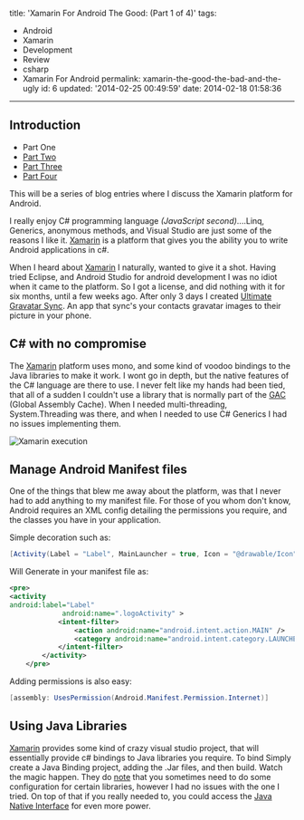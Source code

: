 title: 'Xamarin For Android The Good: (Part 1 of 4)'
tags:

  - Android
  - Xamarin
  - Development
  - Review
  - csharp
  - Xamarin For Android
permalink: xamarin-the-good-the-bad-and-the-ugly
id: 6
updated: '2014-02-25 00:49:59'
date: 2014-02-18 01:58:36
---

## Introduction

* Part One
* [Part Two](/xamarin-for-android-the-bad-part-2-of-4/)
* [Part Three](/xamarin-for-android-the-ugly-part-3-of-4/)
* [Part Four](/xamarin-the-conclusion-part-4-of-4/)

This will be a series of blog entries where I discuss the Xamarin platform for Android.

I really enjoy C# programming language *(JavaScript second)*....Linq, Generics, anonymous methods, and Visual Studio are just some of the reasons I like it. [Xamarin](http://xamarin.com/) is a platform that gives you the ability you to write Android applications in c#.

When I heard about [Xamarin](http://xamarin.com/) I naturally, wanted to give it a shot. Having tried Eclipse, and Android Studio for android development I was no idiot when it came to the platform. So I got a license, and did nothing with it for six months, until a few weeks ago. After only 3 days I created [Ultimate Gravatar Sync](https://play.google.com/store/apps/details?id=ultimategravatarsync.ultimategravatarsyncfree). An app that sync's your contacts gravatar images to their picture in your phone.

## C# with no compromise
The [Xamarin](http://xamarin.com/) platform uses mono, and some kind of voodoo bindings to the Java libraries to make it work. I wont go in depth, but the native features of the C# language are there to use. I never felt like my hands had been tied, that all of a sudden I couldn't use a library that is normally part of the [GAC](http://msdn.microsoft.com/en-us/library/yf1d93sz(v=vs.110).aspx) (Global Assembly Cache). When I needed multi-threading, System.Threading was there, and when I needed to use C# Generics I had no issues implementing them.

![Xamarin execution](/content/images/2014/Feb/architecture1.png)

## Manage Android Manifest files
One of the things that blew me away about the platform, was that I never had to add anything to my manifest file. For those of you whom don't know, Android requires an XML config detailing the permissions you require, and the classes you have in your application.

Simple decoration such as:



```csharp
[Activity(Label = "Label", MainLauncher = true, Icon = "@drawable/Icon")]
```

Will Generate in your manifest file as:
```xml
<pre>
<activity
android:label="Label"
             android:name=".logoActivity" >
            <intent-filter>
                <action android:name="android.intent.action.MAIN" />
                <category android:name="android.intent.category.LAUNCHER" />
            </intent-filter>
        </activity>
    </pre>
```
Adding permissions is also easy:

```csharp
[assembly: UsesPermission(Android.Manifest.Permission.Internet)]
```


## Using Java Libraries
[Xamarin](http://xamarin.com/) provides some kind of crazy visual studio project, that will essentially provide c# bindings to Java libraries you require. To bind Simply create a Java Binding project, adding the .Jar files, and then build. Watch the magic happen. They do [note](http://docs.xamarin.com/guides/android/advanced_topics/java_integration_overview/binding_a_java_library_(.jar)/) that you sometimes need to do some configuration for certain libraries, however I had no issues with the one I tried. On top of that if you really needed to, you could access the [Java Native Interface](http://docs.xamarin.com/guides/android/advanced_topics/java_integration_overview/working_with_jni/) for even more power.
